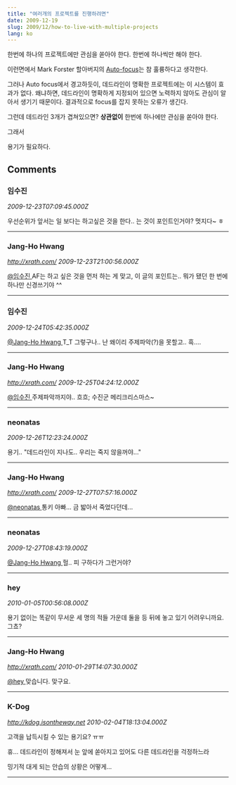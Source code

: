 ```yaml
---
title: "여러개의 프로젝트를 진행하려면"
date: 2009-12-19
slug: 2009/12/how-to-live-with-multiple-projects
lang: ko
---
```


한번에 하나의 프로젝트에만 관심을 쏟아야 한다. 한번에 하나씩만 해야 한다.

이런면에서 Mark Forster 할아버지의 [Auto-focus](/2009/02/autofocus-time-management-system/)는 참 훌륭하다고 생각한다.

그러나 Auto focus에서 경고하듯이, 데드라인이 명확한 프로젝트에는 이 시스템이 효과가 없다. 왜냐하면, 데드라인이 명확하게 지정되어 있으면 노력하지 않아도 관심이 알아서 생기기 때문이다. 결과적으로 focus를 잡지 못하는 오류가 생긴다.

그런데 데드라인 3개가 겹쳐있으면? **상관없이** 한번에 하나에만 관심을 쏟아야 한다.

그래서

용기가 필요하다.

## Comments

### 임수진
*2009-12-23T07:09:45.000Z*

우선순위가 앞서는 일 보다는 하고싶은 것을 한다.. 는 것이 포인트인거야?
멋지다~ ㅎ

---

### Jang-Ho Hwang
*http://xrath.com/*
*2009-12-23T21:00:56.000Z*

[@임수진 ](#comment-3679) 
AF는 하고 싶은 것을 먼저 하는 게 맞고, 이 글의 포인트는.. 뭐가 됐던 한 번에 하나만 신경쓰기야 ^^

---

### 임수진
*2009-12-24T05:42:35.000Z*

[@Jang-Ho Hwang ](#comment-3680) 
T_T 그렇구나.. 난 왜이리 주제파악(?)을 못할고.. 흑....

---

### Jang-Ho Hwang
*http://xrath.com/*
*2009-12-25T04:24:12.000Z*

[@임수진 ](#comment-3682) 
주제파악까지야.. 흐흐; 수진군 메리크리스마스~

---

### neonatas
*2009-12-26T12:23:24.000Z*

용기.. "데드라인이 지나도.. 우리는 죽지 않을꺼야..."

---

### Jang-Ho Hwang
*http://xrath.com/*
*2009-12-27T07:57:16.000Z*

[@neonatas ](#comment-3684) 
통키 아빠... 금 밟아서 죽었다던데...

---

### neonatas
*2009-12-27T08:43:19.000Z*

[@Jang-Ho Hwang  ](#comment-3686) 
헐.. 피 구하다가 그런거야?

---

### hey
*2010-01-05T00:56:08.000Z*

용기 없이는 똑같이 무서운 세 명의 적들 가운데 둘을 등 뒤에 놓고 있기 어려우니까요. 그쵸?

---

### Jang-Ho Hwang
*http://xrath.com/*
*2010-01-29T14:07:30.000Z*

[@hey ](#comment-3700) 
맞습니다. 맞구요.

---

### K-Dog
*http://kdog.isontheway.net*
*2010-02-04T18:13:04.000Z*

고객을 납득시킬 수 있는 용기요? ㅠㅠ

휴... 데드라인이 정해져서 눈 앞에 쏟아지고 있어도 다른 데드라인을 걱정하느라

밍기적 대게 되는 안습의 상황은 어떻게...

---

